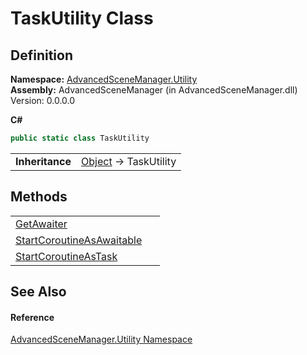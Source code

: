 # TaskUtility Class




## Definition
**Namespace:** <a href="N_AdvancedSceneManager_Utility">AdvancedSceneManager.Utility</a>  
**Assembly:** AdvancedSceneManager (in AdvancedSceneManager.dll) Version: 0.0.0.0

**C#**
``` C#
public static class TaskUtility
```

<table><tr><td><strong>Inheritance</strong></td><td><a href="https://learn.microsoft.com/dotnet/api/system.object" target="_blank" rel="noopener noreferrer">Object</a>  →  TaskUtility</td></tr>
</table>



## Methods
<table>
<tr>
<td><a href="M_AdvancedSceneManager_Utility_TaskUtility_GetAwaiter">GetAwaiter</a></td>
<td> </td></tr>
<tr>
<td><a href="M_AdvancedSceneManager_Utility_TaskUtility_StartCoroutineAsAwaitable">StartCoroutineAsAwaitable</a></td>
<td> </td></tr>
<tr>
<td><a href="M_AdvancedSceneManager_Utility_TaskUtility_StartCoroutineAsTask">StartCoroutineAsTask</a></td>
<td> </td></tr>
</table>

## See Also


#### Reference
<a href="N_AdvancedSceneManager_Utility">AdvancedSceneManager.Utility Namespace</a>  
